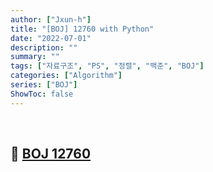 ```yaml
---
author: ["Jxun-h"]
title: "[BOJ] 12760 with Python"
date: "2022-07-01"
description: ""
summary: ""
tags: ["자료구조", "PS", "정렬", "백준", "BOJ"]
categories: ["Algorithm"]
series: ["BOJ"]
ShowToc: false
---
```


<br>

## 📌 <a href="https://www.acmicpc.net/problem/12760" target="_blank">BOJ 12760</a>

<br>

